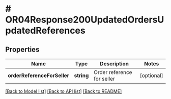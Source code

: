 # # OR04Response200UpdatedOrdersUpdatedReferences

## Properties

Name | Type | Description | Notes
------------ | ------------- | ------------- | -------------
**orderReferenceForSeller** | **string** | Order reference for seller | [optional]

[[Back to Model list]](../../README.md#models) [[Back to API list]](../../README.md#endpoints) [[Back to README]](../../README.md)
